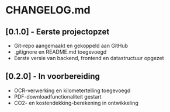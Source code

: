# CHANGELOG.md

## [0.1.0] - Eerste projectopzet
- Git-repo aangemaakt en gekoppeld aan GitHub
- .gitignore en README.md toegevoegd
- Eerste versie van backend, frontend en datastructuur opgezet

## [0.2.0] - In voorbereiding
- OCR-verwerking en kilometertelling toegevoegd
- PDF-downloadfunctionaliteit gestart
- CO2- en kostendekking-berekening in ontwikkeling
